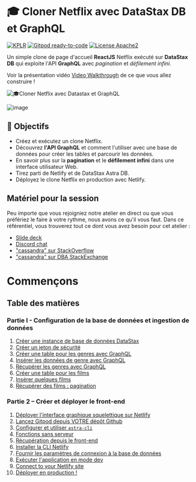 <!--- STARTEXCLUDE --->
# 🎓 Cloner Netflix avec DataStax DB et GraphQL
[![KPLR](https://user-images.githubusercontent.com/123748165/226143592-ec837bc1-7879-41d9-816b-94ede52a7b82.png)](https://www.kplr.fr/qui-sommes-nous)
[![Gitpod ready-to-code](https://img.shields.io/badge/Gitpod-ready--to--code-blue?logo=gitpod)](https://gitpod.io/from-referrer/)
[![License Apache2](https://img.shields.io/hexpm/l/plug.svg)](http://www.apache.org/licenses/LICENSE-2.0)



Un simple clone de page d'accueil **ReactJS** Netflix exécuté sur **DataStax DB** qui exploite l'API **GraphQL** avec *pagination* et *défilement infini*.
<!--- ENDEXCLUDE --->

Voir la présentation vidéo [Video Walkthrough](https://imgur.com/3ns3UJB) de ce que vous allez construire !

![🎓Cloner Netflix avec Datastax et GraphQL](https://user-images.githubusercontent.com/123748165/226187624-3012341b-d74a-41a5-8a5b-181121091157.png)


![image](https://github.com/yahia-kplr/workshop-graphql-netflix/blob/master/images/ui.png)


## 🎯  Objectifs
* Créez et exécutez un clone Netflix.
* Découvrez **l'API GraphQL** et comment l'utiliser avec une base de données pour créer les tables et parcourir les données.
* En savoir plus sur la **pagination** et le **défilement infini** dans une interface utilisateur Web.
* Tirez parti de Netlify et de DataStax Astra DB.
* Déployez le clone Netflix en production avec Netlify.

## Matériel pour la session

Peu importe que vous rejoigniez notre atelier en direct ou que vous préfériez le faire à votre rythme, nous avons ce qu'il vous faut. Dans ce référentiel, vous trouverez tout ce dont vous avez besoin pour cet atelier :

- [Slide deck](slides/slides.pdf)
- [Discord chat](https://bit.ly/cassandra-workshop)
- ["cassandra" sur StackOverflow](https://stackoverflow.com/questions/tagged/cassandra)
- ["cassandra" sur DBA StackExchange](https://dba.stackexchange.com/questions/tagged/cassandra)

# Commençons

## Table des matières

### Partie I - Configuration de la base de données et ingestion de données
1. [Créer une instance de base de données DataStax](#1-login-or-register-to-astradb-and-create-database)
2. [Créer un jeton de sécurité](#2-create-a-security-token)
3. [Créer une table pour les genres avec GraphQL](#3-create-table-for-genres-with-graphql)
4. [Insérer les données de genre avec GraphQL](#4-insert-genre-data-with-graphql)
5. [Récupérer les genres avec GraphQL](#5-retrieve-genres-with-graphql)
6. [Créer une table pour les films](#6-create-a-table-for-movies)
7. [Insérer quelques films](#7-insérer-quelques-films)
8. [Récupérer des films : pagination](#8-récupérer-films-pagination)

### Partie 2 – Créer et déployer le front-end

1. [Déployer l'interface graphique squelettique sur Netlify](#1-deploy-skeletal-gui-to-netlify)
2. [Lancez Gitpod depuis VOTRE dépôt Github](#2-launch-gitpod-from-your-github-repo)
3. [Configurer et utiliser `astra-cli`](#3-set-up-and-use-astra-cli)
4. [Fonctions sans serveur](#4-fonctions-sans-serveur)
5. [Récupération depuis le front-end](#5-fetching-from-the-front-end)
6. [Installer la CLI Netlify](#6-install-the-netlify-cli)
7. [Fournir les paramètres de connexion à la base de données](#7-provide-db-connection-parameters)
8. [Exécuter l'application en mode dev](#8-run-the-app-in-dev-mode)
9. [Connect to your Netlify site](#9-connect-to-your-netlify-site)
10. [Déployer en production !](#10-deploy-in-production)
